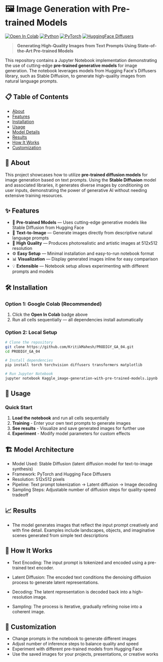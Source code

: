 # 🖼️ Image Generation with Pre-trained Models

[![Open In Colab](https://colab.research.google.com/assets/colab-badge.svg)](https://colab.research.google.com/github/KritikMahesh/PRODIGY_GA_02/blob/main/Image_Generation_with_Pre_trained_Models.ipynb)
[![Python](https://img.shields.io/badge/Python-3.8+-blue.svg)](https://www.python.org/downloads/)
[![PyTorch](https://img.shields.io/badge/PyTorch-1.10+-orange.svg)](https://pytorch.org/)
[![HuggingFace Diffusers](https://img.shields.io/badge/HuggingFace-Diffusers-blueviolet.svg)](https://huggingface.co/docs/diffusers/index)

> **Generating High-Quality Images from Text Prompts Using State-of-the-Art Pre-trained Models**

This repository contains a Jupyter Notebook implementation demonstrating the use of cutting-edge **pre-trained generative models** for image generation. The notebook leverages models from Hugging Face's Diffusers library, such as Stable Diffusion, to generate high-quality images from natural language prompts.

## 📋 Table of Contents
- [About](#-about)
- [Features](#-features)
- [Installation](#-installation)
- [Usage](#-usage)
- [Model Details](#-model-details)
- [Results](#-results)
- [How It Works](#-how-it-works)
- [Customization](#-customization)

## 🎯 About

This project showcases how to utilize **pre-trained diffusion models** for image generation based on text prompts. Using the **Stable Diffusion** model and associated libraries, it generates diverse images by conditioning on user inputs, demonstrating the power of generative AI without needing extensive training resources.

## ✨ Features

- 🤖 **Pre-trained Models** — Uses cutting-edge generative models like Stable Diffusion from Hugging Face  
- 📝 **Text-to-Image** — Generate images directly from descriptive natural language prompts  
- 🎨 **High Quality** — Produces photorealistic and artistic images at 512x512 resolution  
- ⚙️ **Easy Setup** — Minimal installation and easy-to-run notebook format  
- 📊 **Visualization** — Display generated images inline for easy comparison  
- 💡 **Extensible** — Notebook setup allows experimenting with different prompts and models  

## 🛠️ Installation

### Option 1: Google Colab (Recommended)
1. Click the **Open In Colab** badge above  
2. Run all cells sequentially — all dependencies install automatically  

### Option 2: Local Setup
```bash
# Clone the repository
git clone https://github.com/KritikMahesh/PRODIGY_GA_04.git
cd PRODIGY_GA_04

# Install dependencies
pip install torch torchvision diffusers transformers matplotlib

# Run Jupyter Notebook
jupyter notebook Kaggle_image-generation-with-pre-trained-models.ipynb
```

## 🚀 Usage

### Quick Start
1. **Load the notebook** and run all cells sequentially
2. **Training** - Enter your own text prompts to generate images
3. **See results** - Visualize and save generated images for further use
4. **Experiment** - Modify model parameters for custom effects


## 🏗️ Model Architecture
- Model Used: Stable Diffusion (latent diffusion model for text-to-image synthesis)
- Framework: PyTorch and Hugging Face Diffusers
- Resolution: 512x512 pixels
- Pipeline: Text prompt tokenization → Latent diffusion → Image decoding
- Sampling Steps: Adjustable number of diffusion steps for quality-speed tradeoff

## 📈 Results
- The model generates images that reflect the input prompt creatively and with fine detail. Examples include landscapes, objects, and imaginative scenes generated from simple text descriptions 

## 🔬 How It Works

- Text Encoding: The input prompt is tokenized and encoded using a pre-trained text encoder.

- Latent Diffusion: The encoded text conditions the denoising diffusion process to generate latent representations.

- Decoding: The latent representation is decoded back into a high-resolution image.

- Sampling: The process is iterative, gradually refining noise into a coherent image.

## 🔧 Customization

- Change prompts in the notebook to generate different images
- Adjust number of inference steps to balance quality and speed
- Experiment with different pre-trained models from Hugging Face
- Use the saved images for your projects, presentations, or creative works
